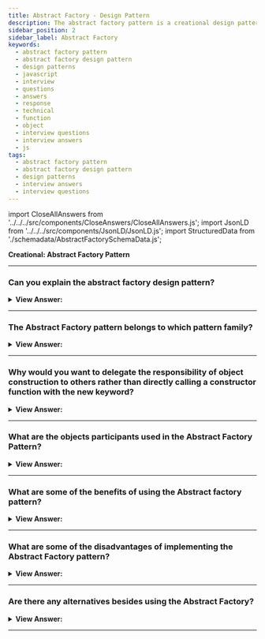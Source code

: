 ```yaml
---
title: Abstract Factory - Design Pattern
description: The abstract factory pattern is a creational design pattern that produces families of related objects without specifying their concrete classes.
sidebar_position: 2
sidebar_label: Abstract Factory
keywords:
  - abstract factory pattern
  - abstract factory design pattern
  - design patterns
  - javascript
  - interview
  - questions
  - answers
  - response
  - technical
  - function
  - object
  - interview questions
  - interview answers
  - js
tags:
  - abstract factory pattern
  - abstract factory design pattern
  - design patterns
  - interview answers
  - interview questions
---
```


import CloseAllAnswers from '../../../src/components/CloseAnswers/CloseAllAnswers.js';
import JsonLD from '../../../src/components/JsonLD/JsonLD.js';
import StructuredData from './schemadata/AbstractFactorySchemaData.js';

<JsonLD data={StructuredData} />

<head>
  <title>Abstract Factory Pattern | JavaScript Interview Questions</title>
</head>

**Creational: Abstract Factory Pattern**

<CloseAllAnswers />

---

### Can you explain the abstract factory design pattern?

<details className='answer'>
  <summary>
    <strong>View Answer:</strong>
  </summary>
  <div>
  <div>
      <strong>Interview Response:</strong> The abstract factory design pattern provides an interface for creating families of related objects without specifying their concrete classes, promoting flexibility and maintainability in software design.<br/>
    </div><br />
    <div>
      <strong>Technical Response:</strong> It's also a good idea to be familiar with the Abstract Factory design. Which seeks to encapsulate a set of independent factories with a similar purpose, and it separates the details of implementing a set of objects from their general usage.<br/><br/>
    </div><br />
  <div><strong className="codeExample">Diagram:</strong><br /><br />

  <div></div>

<img src="/img/javascript-abstract-factory.jpg" /><br /><br />

**The objects participating in this pattern are:**

**AbstractFactory** -- _not used in JavaScript_

- declares an interface for creating products

**ConcreteFactory** -- In example code: _EmployeeFactory, VendorFactory_

- a factory object that manufactures new products
- the create() method returns new products

**Products** -- In example code: _Employee, Vendor_

- the factory-created product instances

**AbstractProduct** -- _not used in JavaScript_

- declares an interface for the created products

<br />

:::note

Though the definition particularly mentions that an interface needs to be defined, we don’t have interfaces in _Vanilla JavaScript_. Therefore, we must implement it in a way that JavaScript translates into an interface.

:::

</div><br />
  <div><strong className="codeExample">Code Example #1:</strong><br /><br />

  <div></div>

```js
function Employee(name) {
  this.name = name;

  this.say = function () {
    console.log('I am employee ' + name);
  };
}

function EmployeeFactory() {
  this.create = function (name) {
    return new Employee(name);
  };
}

function Vendor(name) {
  this.name = name;

  this.say = function () {
    console.log('I am vendor ' + name);
  };
}

function VendorFactory() {
  this.create = function (name) {
    return new Vendor(name);
  };
}

function run() {
  let persons = [];
  let employeeFactory = new EmployeeFactory();
  let vendorFactory = new VendorFactory();

  persons.push(employeeFactory.create('Joan DiSilva'));
  persons.push(employeeFactory.create("Tim O'Neill"));
  persons.push(vendorFactory.create('Gerald Watson'));
  persons.push(vendorFactory.create('Nicole McNight'));

  for (let i = 0, len = persons.length; i < len; i++) {
    persons[i].say();
  }
}

run();

/*

OUTPUT:

I am employee Joan DiSilva
I am employee Tim O'Neill
I am vendor Gerald Watson
I am vendor Nicole McNight

*/
```

  </div>

  <br />
  <div><strong className="codeExample">Code Example #2:</strong><br /><br />

  <div></div>

```js
function Car() {
  this.name = 'Car';
  this.wheels = 4;
}

function Tractor() {
  this.name = 'Tractor';
  this.wheels = 4;
}

function Bike() {
  this.name = 'Bike';
  this.wheels = 2;
}
const vehicleFactory = {
  createVehicle: function (type) {
    switch (type.toLowerCase()) {
      case 'car':
        return new Car();
      case 'tractor':
        return new Tractor();
      case 'bike':
        return new Bike();
      default:
        return null;
    }
  },
};
var car = vehicleFactory.createVehicle('Car');
console.log(car);

/*

 output: 

 Car { name: "Car", wheels: 4 }

 */
```

  </div>

  </div>
</details>

---

### The Abstract Factory pattern belongs to which pattern family?

<details>
  <summary>
    <strong>View Answer:</strong>
  </summary>
  <div>
    <div>
      <strong>Interview Response:</strong> The abstract factory pattern belongs to the creational design pattern category, which is used to create objects in a flexible and extensible manner.
    </div>
  </div>
</details>

---

### Why would you want to delegate the responsibility of object construction to others rather than directly calling a constructor function with the new keyword?

<details>
  <summary>
    <strong>View Answer:</strong>
  </summary>
  <div>
  <div>
      <strong>Interview Response:</strong> Delegating object construction to an abstract factory allows for greater flexibility in object creation and decouples object creation from object usage, enabling more modular and maintainable code.
    </div>
    <br/>
    <div>
      <strong>Technical Response:</strong> When object creation is tightly coupled to object usage, changes to object construction logic can have a ripple effect throughout the codebase. Delegating this responsibility to an abstract factory promotes loose coupling, allowing for easier maintenance, testing, and swapping out of object implementations, while also enabling the creation of related object families with a unified interface.
    </div>
  </div>
</details>

---

### What are the objects participants used in the Abstract Factory Pattern?

<details>
  <summary>
    <strong>View Answer:</strong>
  </summary>
  <div>
    <div>
      <strong>Technical Response:</strong> The objects participants used in the Abstract Factory Pattern include the AbstractFactory, ConcreteFactory, Products, and AbstractProduct.
    </div><br />
    <div>
      <strong>Technical Response:</strong> The objects participants used in the Abstract Factory Pattern include the AbstractFactory, ConcreteFactory, Products, and AbstractProduct. The AbstractFactory, not used in JavaScript, declares an interface for creating products. The ConcreteFactory is a factory object that manufactures new products, and products are simply instances created by the factory. The AbstractFactory participant, not used in JavaScript, declares an interface for the produced products.
    </div><br />

:::note

Though the definition particularly mentions that an interface needs to be defined, we don’t have interfaces in _Vanilla JavaScript_. Therefore, we must implement it in a way that JavaScript translates into an interface.

:::

  </div>
</details>

---

### What are some of the benefits of using the Abstract factory pattern?

<details>
  <summary>
    <strong>View Answer:</strong>
  </summary>
  <div>
    <div>
      <strong>Interview Response:</strong> The abstract factory pattern offers various advantages, which we can describe in the following fashion.
    </div>
    <br />
    <div></div>

- We ensure the compatibility of items produced by the same factory class.
- Open-closed Concept: Clean code, since we introduce new product families without affecting the current code structure, ensuring the open-closed concept.
- Cleaner code since the single responsibility principle (SRP) gets followed because the obligation for generating the concrete product gets passed to the concrete creator class rather than the client class.

<br />
  </div>
</details>

---

### What are some of the disadvantages of implementing the Abstract Factory pattern?

<details>
  <summary>
    <strong>View Answer:</strong>
  </summary>
  <div>
    <div>
      <strong>Interview Response:</strong> Some disadvantages of using the abstract factory pattern include increased complexity and overhead compared to simpler object creation methods, as well as potential difficulty in extending the pattern to accommodate new object types.<br />
    </div>
  </div>
</details>

---

### Are there any alternatives besides using the Abstract Factory?

<details>
  <summary>
    <strong>View Answer:</strong>
  </summary>
  <div>
    <div>
      <strong>Interview Response:</strong> There are several alternative patterns that can be used instead of the Abstract Factory pattern, depending on the specific requirements of the application. Some examples include the Factory Method pattern, the Builder pattern, and the Prototype pattern. Each of these patterns has its own strengths and weaknesses and can be used to solve different problems related to object creation and instantiation.<br />
    </div>
  </div>
</details>

---
